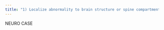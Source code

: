 ```yaml
---
title: "1) Localize abnormality to brain structure or spine compartment 2) 3H complications: Hydrocephalous, Hemorrhage, Herniation &amp; call Clinician."
---
```

NEURO CASE

